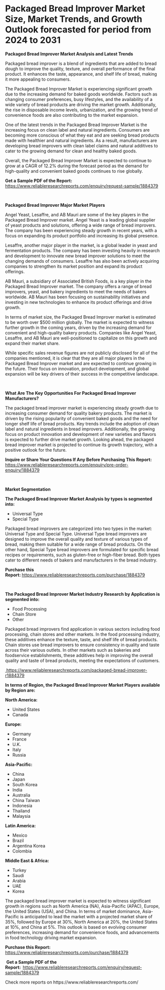 <p><h1>Packaged Bread Improver Market Size, Market Trends, and Growth Outlook forecasted for period from 2024 to 2031</h1></p><p><strong>Packaged Bread Improver Market Analysis and Latest Trends</strong></p>
<p><p>Packaged bread improver is a blend of ingredients that are added to bread dough to improve the quality, texture, and overall performance of the final product. It enhances the taste, appearance, and shelf life of bread, making it more appealing to consumers.</p><p>The Packaged Bread Improver Market is experiencing significant growth due to the increasing demand for baked goods worldwide. Factors such as changing consumer preferences, busy lifestyles, and the availability of a wide variety of bread products are driving the market growth. Additionally, the rise in disposable income levels, urbanization, and the growing trend of convenience foods are also contributing to the market expansion.</p><p>One of the latest trends in the Packaged Bread Improver Market is the increasing focus on clean label and natural ingredients. Consumers are becoming more conscious of what they eat and are seeking bread products made with healthier and natural ingredients. As a result, manufacturers are developing bread improvers with clean label claims and natural additives to cater to the growing demand for clean and healthy baked goods.</p><p>Overall, the Packaged Bread Improver Market is expected to continue to grow at a CAGR of 12.2% during the forecast period as the demand for high-quality and convenient baked goods continues to rise globally.</p></p>
<p><strong>Get a Sample PDF of the Report:&nbsp;</strong> <a href="https://www.reliableresearchreports.com/enquiry/request-sample/1884379">https://www.reliableresearchreports.com/enquiry/request-sample/1884379</a></p>
<p>&nbsp;</p>
<p><strong>Packaged Bread Improver Major Market Players</strong></p>
<p><p>Angel Yeast, Lesaffre, and AB Mauri are some of the key players in the Packaged Bread Improver market. Angel Yeast is a leading global supplier of yeast products and solutions, offering a wide range of bread improvers. The company has been experiencing steady growth in recent years, with a focus on expanding its product portfolio and increasing its global presence.</p><p>Lesaffre, another major player in the market, is a global leader in yeast and fermentation products. The company has been investing heavily in research and development to innovate new bread improver solutions to meet the changing demands of consumers. Lesaffre has also been actively acquiring companies to strengthen its market position and expand its product offerings.</p><p>AB Mauri, a subsidiary of Associated British Foods, is a key player in the Packaged Bread Improver market. The company offers a range of bread improvers, yeast, and bakery ingredients to meet the needs of bakers worldwide. AB Mauri has been focusing on sustainability initiatives and investing in new technologies to enhance its product offerings and drive growth.</p><p>In terms of market size, the Packaged Bread Improver market is estimated to be worth over $500 million globally. The market is expected to witness further growth in the coming years, driven by the increasing demand for convenient and high-quality bakery products. Companies like Angel Yeast, Lesaffre, and AB Mauri are well-positioned to capitalize on this growth and expand their market share.</p><p>While specific sales revenue figures are not publicly disclosed for all of the companies mentioned, it is clear that they are all major players in the Packaged Bread Improver market and are expected to continue growing in the future. Their focus on innovation, product development, and global expansion will be key drivers of their success in the competitive landscape.</p></p>
<p>&nbsp;</p>
<p><strong>What Are The Key Opportunities For Packaged Bread Improver Manufacturers?</strong></p>
<p><p>The packaged bread improver market is experiencing steady growth due to increasing consumer demand for quality bakery products. The market is driven by the rising popularity of convenient baked goods and the need for longer shelf life of bread products. Key trends include the adoption of clean label and natural ingredients in bread improvers. Additionally, the growing focus on product innovation and development of new varieties and flavors is expected to further drive market growth. Looking ahead, the packaged bread improver market is projected to continue its growth trajectory, with a positive outlook for the future.</p></p>
<p><strong>Inquire or Share Your Questions If Any Before Purchasing This Report:</strong> <a href="https://www.reliableresearchreports.com/enquiry/pre-order-enquiry/1884379">https://www.reliableresearchreports.com/enquiry/pre-order-enquiry/1884379</a></p>
<p>&nbsp;</p>
<p><strong>Market Segmentation</strong></p>
<p><strong>The Packaged Bread Improver Market Analysis by types is segmented into:</strong></p>
<p><ul><li>Universal Type</li><li>Special Type</li></ul></p>
<p><p>Packaged bread improvers are categorized into two types in the market: Universal Type and Special Type. Universal Type bread improvers are designed to improve the overall quality and texture of various types of bread, making them suitable for a wide range of bread products. On the other hand, Special Type bread improvers are formulated for specific bread recipes or requirements, such as gluten-free or high-fiber bread. Both types cater to different needs of bakers and manufacturers in the bread industry.</p></p>
<p><strong>Purchase this Report:&nbsp;</strong><a href="https://www.reliableresearchreports.com/purchase/1884379">https://www.reliableresearchreports.com/purchase/1884379</a></p>
<p>&nbsp;</p>
<p><strong>The Packaged Bread Improver Market Industry Research by Application is segmented into:</strong></p>
<p><ul><li>Food Processing</li><li>Chain Store</li><li>Other</li></ul></p>
<p><p>Packaged bread improvers find application in various sectors including food processing, chain stores and other markets. In the food processing industry, these additives enhance the texture, taste, and shelf life of bread products. Chain stores use bread improvers to ensure consistency in quality and taste across their various outlets. In other markets such as bakeries and foodservice establishments, these additives help in improving the overall quality and taste of bread products, meeting the expectations of customers.</p></p>
<p><a href="https://www.reliableresearchreports.com/packaged-bread-improver-r1884379">&nbsp;https://www.reliableresearchreports.com/packaged-bread-improver-r1884379</a></p>
<p><strong>In terms of Region, the Packaged Bread Improver Market Players available by Region are:</strong></p>
<p>
    <p> <strong> North America: </strong>
        <ul>
            <li>United States</li>
            <li>Canada</li>
        </ul>
        </p> 
    <p> <strong> Europe: </strong>
        <ul>
            <li>Germany</li>
            <li>France</li>
            <li>U.K.</li>
            <li>Italy</li>
            <li>Russia</li>
        </ul>
        </p> 
    <p> <strong> Asia-Pacific: </strong>
        <ul>
            <li>China</li>
            <li>Japan</li>
            <li>South Korea</li>
            <li>India</li>
            <li>Australia</li>
            <li>China Taiwan</li>
            <li>Indonesia</li>
            <li>Thailand</li>
            <li>Malaysia</li>
        </ul>
        </p> 
    <p> <strong> Latin America: </strong>
        <ul>
            <li>Mexico</li>
            <li>Brazil</li>
            <li>Argentina Korea</li>
            <li>Colombia</li>
        </ul>
        </p> 
    <p> <strong> Middle East & Africa: </strong>
        <ul>
            <li>Turkey</li>
            <li>Saudi</li>
            <li>Arabia</li>
            <li>UAE</li>
            <li>Korea</li>
        </ul>
    </p>
    </p>
<p><p>The packaged bread improver market is expected to witness significant growth in regions such as North America (NA), Asia-Pacific (APAC), Europe, the United States (USA), and China. In terms of market dominance, Asia-Pacific is anticipated to lead the market with a projected market share of 35%, followed by Europe at 30%, North America at 20%, the United States at 10%, and China at 5%. This outlook is based on evolving consumer preferences, increasing demand for convenience foods, and advancements in food technology driving market expansion.</p></p>
<p><strong>Purchase this Report: </strong><a href="https://www.reliableresearchreports.com/purchase/1884379">https://www.reliableresearchreports.com/purchase/1884379</a></p>
<p>&nbsp;<strong>Get a Sample PDF of the Report:&nbsp;&nbsp;</strong><a href="https://www.reliableresearchreports.com/enquiry/request-sample/1884379">https://www.reliableresearchreports.com/enquiry/request-sample/1884379</a></p>
<p><strong></strong></p>
<p>Check more reports on https://www.reliableresearchreports.com/</p>